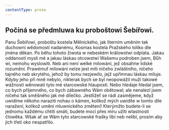 ```yaml
---
contentType: prose
---
```


## Počíná se předmluwa ku proboštowi Šebířowi.

Panu Šebířowi, proboštu kostela Mělnického, jak literním uměním tak duchowní wědomostí nadanému, Kosmas kostela Pražského toliko dle jména děkan. Po běhu tohoto žiwota w nebeském králowstwí odplata. Jakau oddaností mysli mé a jakau láskau otcowstwí Wašemu podroben jsem, Bůh wí, nemohu wyslowiti. Neb ani není welké milowání, jež obsáhne lidské rozumění. Prawémuť milowání nelze jest míti ničeho zwláštního, ničeho tajného neb skrytého, jehož by tomu nezjewilo, jejž upřímnau láskau miluje. Kdyby jeho při mně nebylo, nikterak bych se byl neopowážil muži takowé wážnosti wěnowati tyto mé starcowské hlauposti. Nebo hledaje hledal jsem, co bych příjemného, co bych zábawného Wám obětowal; ale nenalezl jsem ničeho tak směšného jak mé dílečko. Jestližeť se rádi zasmějeme, když uwidíme někoho naraziti nohau o kámen, kolikož mých uwidíte w tomto díle naražení, kolikož umění mluwnického změtení! Kterýmžto budete-li se jednomu každému chtíti smáti, budete moci přes míru užiti wlastnosti člowěka. Wšak ať se Wám tyto starcowské frašky líbí neb nelíbí, prosím aby jich třetí oko nespatřilo.
